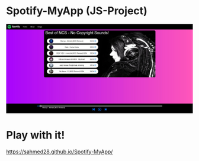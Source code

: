 # Spotify-MyApp (JS-Project)
![](sample.jpg)


# Play with it!
https://sahmed28.github.io/Spotify-MyApp/
